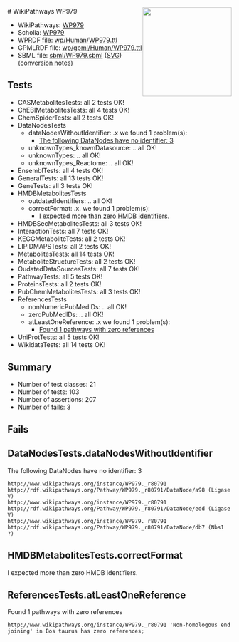 <img style="float: right; width: 200px" src="../logo.png" />
# WikiPathways WP979

* WikiPathways: [WP979](https://identifiers.org/wikipathways:WP979)
* Scholia: [WP979](https://scholia.toolforge.org/wikipathways/WP979)
* WPRDF file: [wp/Human/WP979.ttl](../wp/Human/WP979.ttl)
* GPMLRDF file: [wp/gpml/Human/WP979.ttl](../wp/gpml/Human/WP979.ttl)
* SBML file: [sbml/WP979.sbml](../sbml/WP979.sbml) ([SVG](../sbml/WP979.svg)) ([conversion notes](../sbml/WP979.txt))

## Tests
* CASMetabolitesTests: all 2 tests OK!
* ChEBIMetabolitesTests: all 4 tests OK!
* ChemSpiderTests: all 2 tests OK!
* DataNodesTests
    * dataNodesWithoutIdentifier: .x we found 1 problem(s):
        * [The following DataNodes have no identifier: 3](#d2d32fa2)
    * unknownTypes_knownDatasource: .. all OK!
    * unknownTypes: .. all OK!
    * unknownTypes_Reactome: .. all OK!
* EnsemblTests: all 4 tests OK!
* GeneralTests: all 13 tests OK!
* GeneTests: all 3 tests OK!
* HMDBMetabolitesTests
    * outdatedIdentifiers: .. all OK!
    * correctFormat: .x. we found 1 problem(s):
        * [I expected more than zero HMDB identifiers.](#ad154c1e)
* HMDBSecMetabolitesTests: all 3 tests OK!
* InteractionTests: all 7 tests OK!
* KEGGMetaboliteTests: all 2 tests OK!
* LIPIDMAPSTests: all 2 tests OK!
* MetabolitesTests: all 14 tests OK!
* MetaboliteStructureTests: all 2 tests OK!
* OudatedDataSourcesTests: all 7 tests OK!
* PathwayTests: all 5 tests OK!
* ProteinsTests: all 2 tests OK!
* PubChemMetabolitesTests: all 3 tests OK!
* ReferencesTests
    * nonNumericPubMedIDs: .. all OK!
    * zeroPubMedIDs: .. all OK!
    * atLeastOneReference: .x we found 1 problem(s):
        * [Found 1 pathways with zero references](#35eb778e)
* UniProtTests: all 5 tests OK!
* WikidataTests: all 14 tests OK!


## Summary

* Number of test classes: 21
* Number of tests: 103
* Number of assertions: 207
* Number of fails: 3

## Fails

<a name="d2d32fa2" />

## DataNodesTests.dataNodesWithoutIdentifier

The following DataNodes have no identifier: 3
```
http://www.wikipathways.org/instance/WP979._r80791 http://rdf.wikipathways.org/Pathway/WP979._r80791/DataNode/a98 (Ligase V)
http://www.wikipathways.org/instance/WP979._r80791 http://rdf.wikipathways.org/Pathway/WP979._r80791/DataNode/edd (Ligase V)
http://www.wikipathways.org/instance/WP979._r80791 http://rdf.wikipathways.org/Pathway/WP979._r80791/DataNode/db7 (Nbs1 ?)
```

<a name="ad154c1e" />

## HMDBMetabolitesTests.correctFormat

I expected more than zero HMDB identifiers.
<a name="35eb778e" />

## ReferencesTests.atLeastOneReference

Found 1 pathways with zero references
```
http://www.wikipathways.org/instance/WP979._r80791 'Non-homologous end joining' in Bos taurus has zero references; 
```

